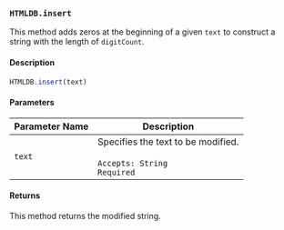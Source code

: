 ### `HTMLDB.insert`

This method adds zeros at the beginning of a given `text` to construct a string with the length of `digitCount`.

#### Description

```javascript
HTMLDB.insert(text)
```

#### Parameters

| Parameter Name             | Description                               |
| -------------------------- | ----------------------------------------- |
| `text` | Specifies the text to be modified.<br><br>`Accepts: String`<br>`Required` |

#### Returns

This method returns the modified string.